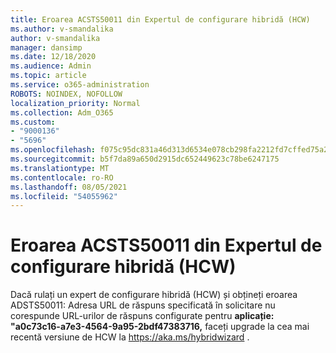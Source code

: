 ```yaml
---
title: Eroarea ACSTS50011 din Expertul de configurare hibridă (HCW)
ms.author: v-smandalika
author: v-smandalika
manager: dansimp
ms.date: 12/18/2020
ms.audience: Admin
ms.topic: article
ms.service: o365-administration
ROBOTS: NOINDEX, NOFOLLOW
localization_priority: Normal
ms.collection: Adm_O365
ms.custom:
- "9000136"
- "5696"
ms.openlocfilehash: f075c95dc831a46d313d6534e078cb298fa2212fd7cffed75a2953e7e80603a9
ms.sourcegitcommit: b5f7da89a650d2915dc652449623c78be6247175
ms.translationtype: MT
ms.contentlocale: ro-RO
ms.lasthandoff: 08/05/2021
ms.locfileid: "54055962"
---
```

# <a name="hybrid-configuration-wizard-hcw-error-acsts50011"></a>Eroarea ACSTS50011 din Expertul de configurare hibridă (HCW)

Dacă rulați un expert de configurare hibridă (HCW) și obțineți eroarea ADSTS50011: Adresa URL de răspuns specificată în solicitare nu corespunde URL-urilor de răspuns configurate pentru **aplicație: "a0c73c16-a7e3-4564-9a95-2bdf47383716,** faceți upgrade la cea mai recentă versiune de HCW la https://aka.ms/hybridwizard .




